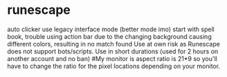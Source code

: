 # runescape
auto clicker
use legacy interface mode (better mode imo)
start with spell book, trouble using action bar due to the changing background causing different colors, resulting in no match found
Use at own risk as Runescape does not support bots/scripts. 
Use in short durations (used for 2 hours on another account and no ban)
#My monitor is aspect ratio is 21*9 so you'll have to change the ratio for the pixel locations depending on your monitor.
